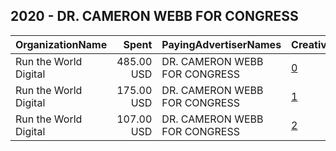## 2020 - DR. CAMERON WEBB FOR CONGRESS 
|OrganizationName|Spent|PayingAdvertiserNames|CreativeUrls|Impressions|Genders|AgeBrackets|CountryCodes|BillingAddresses|CandidateBallotInformation|
|:---|---:|:---|:---|---:|:---|:---|:---|:---|:---|
|Run the World Digital|485.00 USD|DR. CAMERON WEBB FOR CONGRESS|[0](https://www.snap.com/political-ads/asset/c02781223189b2f03d053ec5dabba99433b38a651e023409d0c210094198f14c?mediaType=mp4)|60,547||18+|united states|"1324 Spaight St,Madison,53703,US"|Cameron Webb for Congress VA5|
|Run the World Digital|175.00 USD|DR. CAMERON WEBB FOR CONGRESS|[1](https://www.snap.com/political-ads/asset/877ccef109e4c4296183ba320495ff7c5002e1dbddad71a80581eb9509b6b47c?mediaType=mp4)|25,519||18+|united states|"1324 Spaight St,Madison,53703,US"|Cameron Webb for Congress|
|Run the World Digital|107.00 USD|DR. CAMERON WEBB FOR CONGRESS|[2](https://www.snap.com/political-ads/asset/5a8ade3eea11f747e7d7f9eb17a03bcb85dd77d671624fa1ce49729551cdb857?mediaType=mp4)|12,730||18+|united states|"1324 Spaight St,Madison,53703,US"|Cameron Webb for Congress|
